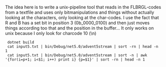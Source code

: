 
The idea here is to write a unix-pipeline tool that reads in the FLBRGL-codes from a textfile and uses only bitmanipulations and things without
actually looking at the characters, only looking at the char-codes. I use the fact that R and B has a set bit in position 3 (0b_0000_0100) and 
then just moves things according too that and the position in the buffer... It only works on unix because I only look for charcode 10 (\n)

```
 dotnet build
 cat input5.txt | bin/Debug/net5.0/advent5stream | sort -rn | head -n 1
 cat input5.txt | bin/Debug/net5.0/advent5stream | sort -n | awk '{for(i=p+1; i<$1; i++) print i} {p=$1}' | sort -rn | head -n 1
```
